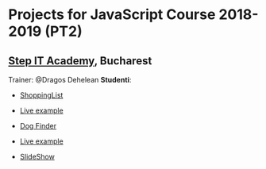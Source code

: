 # Projects for JavaScript Course 2018-2019 (PT2)
## [Step IT Academy](https://itstep.ro/), Bucharest 
Trainer: @Dragos Dehelean
**Studenti**:
* [ShoppingList](https://github.com/meemknight/jsProjects/tree/master/shoppingList) 
* [Live example](https://meemknight.github.io/jsSlideShow)

* [Dog Finder](https://github.com/meemknight/jsDogFinder)
* [Live example](https://meemknight.github.io/jsDogFinder/.)

* [SlideShow](https://github.com/meemknight/jsSlideShow)
